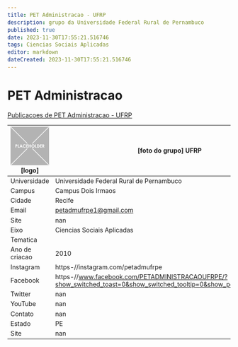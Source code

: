 ```yaml
---
title: PET Administracao - UFRP
description: grupo da Universidade Federal Rural de Pernambuco
published: true
date: 2023-11-30T17:55:21.516746
tags: Ciencias Sociais Aplicadas
editor: markdown
dateCreated: 2023-11-30T17:55:21.516746
---
```


# PET Administracao

[Publicacoes de PET Administracao - UFRP](/atividade/133PETAdministracaoUFRP/feed.md)

| ![placeholder.png](/placeholder.png) [logo] | [foto do grupo] UFRP         |
| ------------------------------------------- | ------------------------------------------------- |
| Universidade                                | Universidade Federal Rural de Pernambuco      |
| Campus                                      | Campus Dois Irmaos            |
| Cidade                                      | Recife             |
| Email                                       | petadmufrpe1@gmail.com             |
| Site                                        | nan              |
| Eixo                                        | Ciencias Sociais Aplicadas              |
| Tematica                                    |           |
| Ano de criacao                              | 2010        |
| Instagram                                   | https-//instagram.com/petadmufrpe         |
| Facebook                                    | https-//www.facebook.com/PETADMINISTRACAOUFRPE/?show_switched_toast=0&show_switched_tooltip=0&show_podcast_settings=0          |
| Twitter                                     | nan           |
| YouTube                                     | nan           |
| Contato                                     | nan         |
| Estado                                      |  PE            |
| Site                                        | nan |
